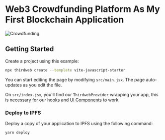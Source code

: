 # Web3 Crowdfunding Platform As My First Blockchain Application

![Crowdfunding](https://firebasestorage.googleapis.com/v0/b/video-uploader-f2d48.appspot.com/o/videos%2Fcrowd-funding-PhotoRoom.png?alt=media&token=81bbd241-6772-4826-8f02-56f81106f4ca)

## Getting Started

Create a project using this example:

```bash
npx thirdweb create --template vite-javascript-starter
```

You can start editing the page by modifying `src/main.jsx`. The page auto-updates as you edit the file.

On `src/index.jsx`, you'll find our `ThirdwebProvider` wrapping your app,
this is necessary for our [hooks](https://portal.thirdweb.com/react) and
[UI Components](https://portal.thirdweb.com/ui-components) to work.

### Deploy to IPFS

Deploy a copy of your application to IPFS using the following command:

```bash
yarn deploy
```
